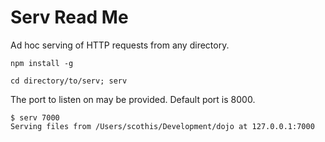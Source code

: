 Serv Read Me
============

Ad hoc serving of HTTP requests from any directory.

    npm install -g

    cd directory/to/serv; serv

The port to listen on may be provided.  Default port is 8000.

    $ serv 7000
    Serving files from /Users/scothis/Development/dojo at 127.0.0.1:7000
